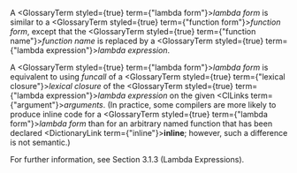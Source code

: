  



A <GlossaryTerm styled={true} term={"lambda form"}><i>lambda form</i></GlossaryTerm> is similar to a <GlossaryTerm styled={true} term={"function form"}><i>function form</i></GlossaryTerm>, except that the <GlossaryTerm styled={true} term={"function name"}><i>function name</i></GlossaryTerm> is replaced by a <GlossaryTerm styled={true} term={"lambda expression"}><i>lambda expression</i></GlossaryTerm>. 



A <GlossaryTerm styled={true} term={"lambda form"}><i>lambda form</i></GlossaryTerm> is equivalent to using *funcall* of a <GlossaryTerm styled={true} term={"lexical closure"}><i>lexical closure</i></GlossaryTerm> of the <GlossaryTerm styled={true} term={"lambda expression"}><i>lambda expression</i></GlossaryTerm> on the given <ClLinks  term={"argument"}><i>arguments</i></ClLinks>. (In practice, some compilers are more likely to produce inline code for a <GlossaryTerm styled={true} term={"lambda form"}><i>lambda form</i></GlossaryTerm> than for an arbitrary named function that has been declared <DictionaryLink  term={"inline"}><b>inline</b></DictionaryLink>; however, such a difference is not semantic.) 



For further information, see Section 3.1.3 (Lambda Expressions). 



